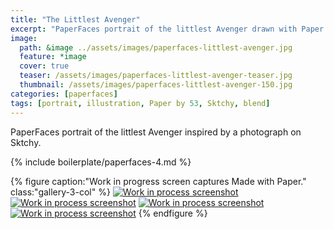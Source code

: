 ```yaml
---
title: "The Littlest Avenger"
excerpt: "PaperFaces portrait of the littlest Avenger drawn with Paper by 53 on an iPad."
image: 
  path: &image ../assets/images/paperfaces-littlest-avenger.jpg 
  feature: *image
  cover: true
  teaser: /assets/images/paperfaces-littlest-avenger-teaser.jpg
  thumbnail: /assets/images/paperfaces-littlest-avenger-150.jpg
categories: [paperfaces]
tags: [portrait, illustration, Paper by 53, Sktchy, blend]
---
```


PaperFaces portrait of the littlest Avenger inspired by a photograph on Sktchy.

{% include boilerplate/paperfaces-4.md %}

{% figure caption:"Work in progress screen captures Made with Paper." class:"gallery-3-col" %}
[![Work in process screenshot](/assets/images/paperfaces-littlest-avenger-process-1-600.jpg)](/assets/images/paperfaces-littlest-avenger-process-1-lg.jpg) [![Work in process screenshot](/assets/images/paperfaces-littlest-avenger-process-2-600.jpg)](/assets/images/paperfaces-littlest-avenger-process-2-lg.jpg) [![Work in process screenshot](/assets/images/paperfaces-littlest-avenger-process-3-600.jpg)](/assets/images/paperfaces-littlest-avenger-process-3-lg.jpg) [![Work in process screenshot](/assets/images/paperfaces-littlest-avenger-process-4-600.jpg)](/assets/images/paperfaces-littlest-avenger-process-4-lg.jpg)
{% endfigure %}
